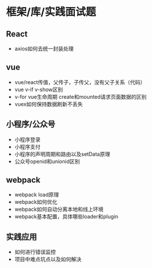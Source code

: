 # 框架/库/实践面试题

## React

- axios如何去统一封装处理

## vue
- vue/react传值，父传子，子传父，没有父子关系（代码）
- vue v-if v-show区别
- v-for vue生命周期 create和mounted请求页面数据的区别
- vuex如何保持数据刷新不丢失

## 小程序/公众号

- 小程序登录
- 小程序支付
- 小程序的声明周期和路由以及setData原理
- 公众号openid和unionid区别

## webpack

- webpack load原理
- webpack如何优化
- webpack如何自动分离本地和线上环境
- webpack基本配置，具体哪些loader和plugin

## 实践应用

- 如何进行错误监控
- 项目中难点坑点以及如何解决